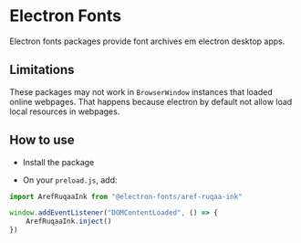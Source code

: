 # Electron Fonts

Electron fonts packages provide font archives em electron desktop apps.

## Limitations

These packages may not work in `BrowserWindow` instances that loaded online webpages. That happens because electron by default not allow load local resources in webpages.

## How to use

* Install the package

* On your `preload.js`, add:

```ts
import ArefRuqaaInk from "@electron-fonts/aref-ruqaa-ink"

window.addEventListener("DOMContentLoaded", () => {
    ArefRuqaaInk.inject()
})
```